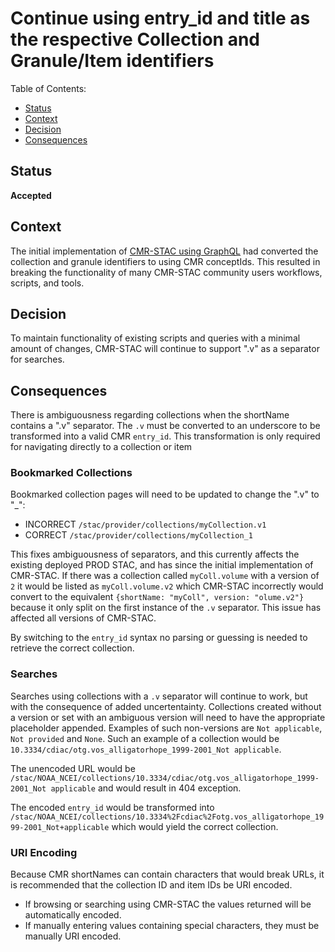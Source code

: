 # Continue using entry_id and title as the respective Collection and Granule/Item identifiers

Table of Contents:

* [Status](#status)
* [Context](#context)
* [Decision](#decision)
* [Consequences](#consequences)

## Status

__Accepted__

## Context

The initial implementation of [CMR-STAC using GraphQL](./adr-20221201-graphql-backend.md "graphql-backend") had converted the collection and granule identifiers to using CMR conceptIds. This resulted in breaking the functionality of many CMR-STAC community users workflows, scripts, and tools.

## Decision

To maintain functionality of existing scripts and queries with a minimal amount of changes, CMR-STAC will continue to support ".v" as a separator for searches.

## Consequences

There is ambiguousness regarding collections when the shortName contains a ".v" separator. The `.v` must be converted to an underscore to be transformed into a valid CMR `entry_id`. This transformation is only required for navigating directly to a collection or item

### Bookmarked Collections

Bookmarked collection pages will need to be updated to change the ".v" to "_":

* INCORRECT `/stac/provider/collections/myCollection.v1`
* CORRECT   `/stac/provider/collections/myCollection_1`

This fixes ambiguousness of separators, and this currently affects the existing deployed PROD STAC, and has since the initial implementation of CMR-STAC. If there was a collection called `myColl.volume` with a version of `2` it would be listed as `myColl.volume.v2` which CMR-STAC incorrectly would convert to the equivalent `{shortName: "myColl", version: "olume.v2"}` because it only split on the first instance of the `.v` separator. This issue has affected all versions of CMR-STAC.

By switching to the `entry_id` syntax no parsing or guessing is needed to retrieve the correct collection.

### Searches
Searches using collections with a `.v` separator will continue to work, but with the consequence of added uncertentainty.
Collections created without a version or set with an ambiguous version will need to have the appropriate placeholder appended. Examples of such non-versions are  `Not applicable`, `Not provided` and `None`.
Such an example of a collection would be `10.3334/cdiac/otg.vos_alligatorhope_1999-2001_Not applicable`.

The unencoded URL would be `/stac/NOAA_NCEI/collections/10.3334/cdiac/otg.vos_alligatorhope_1999-2001_Not applicable` and would result in 404 exception.

The encoded `entry_id` would be transformed into `/stac/NOAA_NCEI/collections/10.3334%2Fcdiac%2Fotg.vos_alligatorhope_1999-2001_Not+applicable` which would yield the correct collection.

### URI Encoding
Because CMR shortNames can contain characters that would break URLs, it is recommended that the collection ID and item IDs be URI encoded.
* If browsing or searching using CMR-STAC the values returned will be automatically encoded.
* If manually entering values containing special characters, they must be manually URI encoded. 
